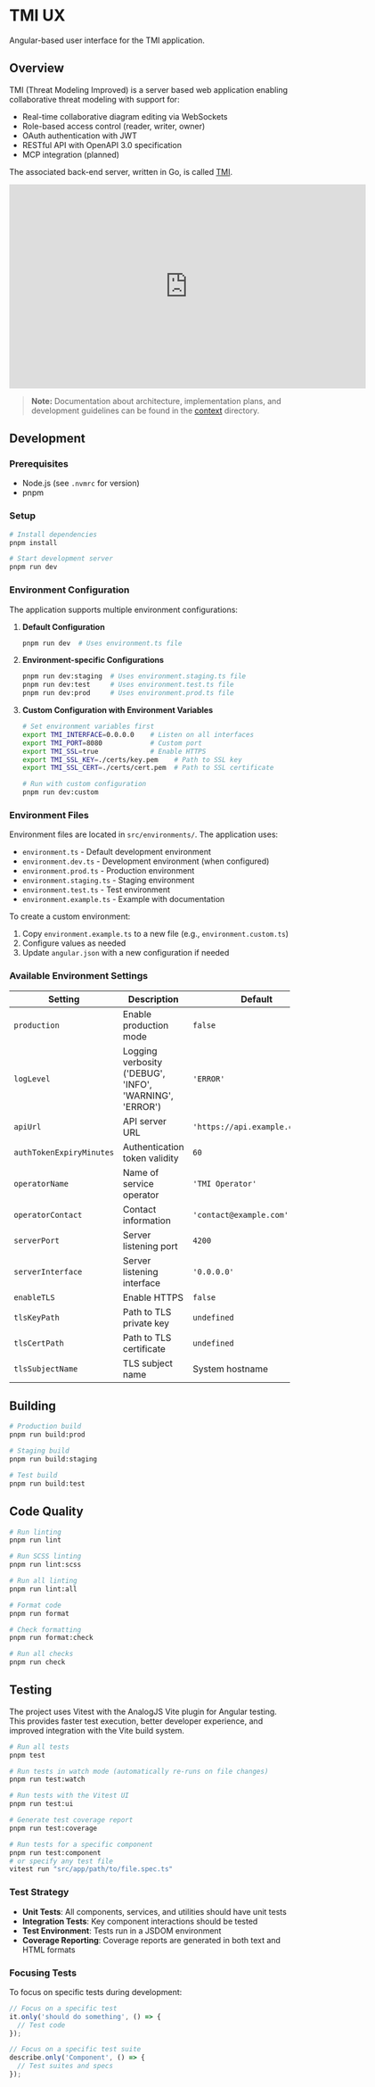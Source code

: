 # TMI UX

Angular-based user interface for the TMI application.

## Overview

TMI (Threat Modeling Improved) is a server based web application enabling collaborative threat modeling with support for:

- Real-time collaborative diagram editing via WebSockets
- Role-based access control (reader, writer, owner)
- OAuth authentication with JWT
- RESTful API with OpenAPI 3.0 specification
- MCP integration (planned)

The associated back-end server, written in Go, is called [TMI](https://github.com/ericfitz/tmi).

<iframe width="640" height="366" src="https://youtu.be/ikTxE0xJL1w" frameborder="0" allowfullscreen></iframe>

> **Note:** Documentation about architecture, implementation plans, and development guidelines can be found in the [context](./context) directory.

## Development

### Prerequisites

- Node.js (see `.nvmrc` for version)
- pnpm

### Setup

```bash
# Install dependencies
pnpm install

# Start development server
pnpm run dev
```

### Environment Configuration

The application supports multiple environment configurations:

1. **Default Configuration**

   ```bash
   pnpm run dev  # Uses environment.ts file
   ```

2. **Environment-specific Configurations**

   ```bash
   pnpm run dev:staging  # Uses environment.staging.ts file
   pnpm run dev:test     # Uses environment.test.ts file
   pnpm run dev:prod     # Uses environment.prod.ts file
   ```

3. **Custom Configuration with Environment Variables**

   ```bash
   # Set environment variables first
   export TMI_INTERFACE=0.0.0.0    # Listen on all interfaces
   export TMI_PORT=8080            # Custom port
   export TMI_SSL=true             # Enable HTTPS
   export TMI_SSL_KEY=./certs/key.pem    # Path to SSL key
   export TMI_SSL_CERT=./certs/cert.pem  # Path to SSL certificate

   # Run with custom configuration
   pnpm run dev:custom
   ```

### Environment Files

Environment files are located in `src/environments/`. The application uses:

- `environment.ts` - Default development environment
- `environment.dev.ts` - Development environment (when configured)
- `environment.prod.ts` - Production environment
- `environment.staging.ts` - Staging environment
- `environment.test.ts` - Test environment
- `environment.example.ts` - Example with documentation

To create a custom environment:

1. Copy `environment.example.ts` to a new file (e.g., `environment.custom.ts`)
2. Configure values as needed
3. Update `angular.json` with a new configuration if needed

### Available Environment Settings

| Setting                  | Description                                             | Default                        |
| ------------------------ | ------------------------------------------------------- | ------------------------------ |
| `production`             | Enable production mode                                  | `false`                        |
| `logLevel`               | Logging verbosity ('DEBUG', 'INFO', 'WARNING', 'ERROR') | `'ERROR'`                      |
| `apiUrl`                 | API server URL                                          | `'https://api.example.com/v1'` |
| `authTokenExpiryMinutes` | Authentication token validity                           | `60`                           |
| `operatorName`           | Name of service operator                                | `'TMI Operator'`               |
| `operatorContact`        | Contact information                                     | `'contact@example.com'`        |
| `serverPort`             | Server listening port                                   | `4200`                         |
| `serverInterface`        | Server listening interface                              | `'0.0.0.0'`                    |
| `enableTLS`              | Enable HTTPS                                            | `false`                        |
| `tlsKeyPath`             | Path to TLS private key                                 | `undefined`                    |
| `tlsCertPath`            | Path to TLS certificate                                 | `undefined`                    |
| `tlsSubjectName`         | TLS subject name                                        | System hostname                |

## Building

```bash
# Production build
pnpm run build:prod

# Staging build
pnpm run build:staging

# Test build
pnpm run build:test
```

## Code Quality

```bash
# Run linting
pnpm run lint

# Run SCSS linting
pnpm run lint:scss

# Run all linting
pnpm run lint:all

# Format code
pnpm run format

# Check formatting
pnpm run format:check

# Run all checks
pnpm run check
```

## Testing

The project uses Vitest with the AnalogJS Vite plugin for Angular testing. This provides faster test execution, better developer experience, and improved integration with the Vite build system.

```bash
# Run all tests
pnpm test

# Run tests in watch mode (automatically re-runs on file changes)
pnpm run test:watch

# Run tests with the Vitest UI
pnpm run test:ui

# Generate test coverage report
pnpm run test:coverage

# Run tests for a specific component
pnpm run test:component
# or specify any test file
vitest run "src/app/path/to/file.spec.ts"
```

### Test Strategy

- **Unit Tests**: All components, services, and utilities should have unit tests
- **Integration Tests**: Key component interactions should be tested
- **Test Environment**: Tests run in a JSDOM environment
- **Coverage Reporting**: Coverage reports are generated in both text and HTML formats

### Focusing Tests

To focus on specific tests during development:

```typescript
// Focus on a specific test
it.only('should do something', () => {
  // Test code
});

// Focus on a specific test suite
describe.only('Component', () => {
  // Test suites and specs
});
```
